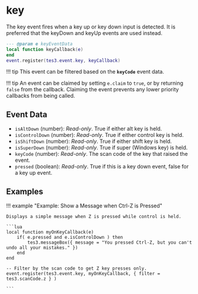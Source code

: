<!---
	This file is autogenerated. Do not edit this file manually. Your changes will be ignored.
	More information: https://github.com/MWSE/MWSE/tree/master/docs
-->

# key

The key event fires when a key up or key down input is detected. It is preferred that the keyDown and keyUp events are used instead.

```lua
--- @param e keyEventData
local function keyCallback(e)
end
event.register(tes3.event.key, keyCallback)
```

!!! tip
	This event can be filtered based on the **`keyCode`** event data.

!!! tip
	An event can be claimed by setting `e.claim` to `true`, or by returning `false` from the callback. Claiming the event prevents any lower priority callbacks from being called.

## Event Data

* `isAltDown` (number): *Read-only*. True if either alt key is held.
* `isControlDown` (number): *Read-only*. True if either control key is held.
* `isShiftDown` (number): *Read-only*. True if either shift key is held.
* `isSuperDown` (number): *Read-only*. True if super (Windows key) is held.
* `keyCode` (number): *Read-only*. The scan code of the key that raised the event.
* `pressed` (boolean): *Read-only*. True if this is a key down event, false for a key up event.

## Examples

!!! example "Example: Show a Message when Ctrl-Z is Pressed"

	Displays a simple message when Z is pressed while control is held.

	```lua
	local function myOnKeyCallback(e)
		if( e.pressed and e.isControlDown ) then
			tes3.messageBox({ message = "You pressed Ctrl-Z, but you can't undo all your mistakes." })
		end
	end
	
	-- Filter by the scan code to get Z key presses only.
	event.register(tes3.event.key, myOnKeyCallback, { filter = tes3.scanCode.z } )

	```

